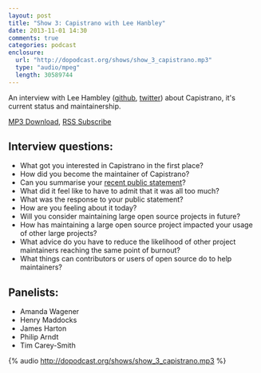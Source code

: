 ```yaml
---
layout: post
title: "Show 3: Capistrano with Lee Hanbley"
date: 2013-11-01 14:30
comments: true
categories: podcast
enclosure:
  url: "http://dopodcast.org/shows/show_3_capistrano.mp3"
  type: "audio/mpeg"
  length: 30589744
---
```

An interview with Lee Hambley ([github](https://github.com/leehambley), [twitter](https://twitter.com/leehambley))
about Capistrano, it's current status and maintainership.

[MP3 Download](http://dopodcast.org/shows/show_3_capistrano.mp3), [RSS Subscribe](http://dopodcast.org/rss.xml)

## Interview questions:
- What got you interested in Capistrano in the first place?
- How did you become the maintainer of Capistrano?
- Can you summarise your [recent public statement](https://groups.google.com/forum/#!topic/capistrano/nmMaqWR1z84)?
- What did it feel like to have to admit that it was all too much?
- What was the response to your public statement?
- How are you feeling about it today?
- Will you consider maintaining large open source projects in future?
- How has maintaining a large open source project impacted your usage of other large projects?
- What advice do you have to reduce the likelihood of other project maintainers reaching the same point of burnout?
- What things can contributors or users of open source do to help maintainers?

## Panelists:
- Amanda Wagener
- Henry Maddocks
- James Harton
- Philip Arndt
- Tim Carey-Smith

{% audio http://dopodcast.org/shows/show_3_capistrano.mp3 %}
